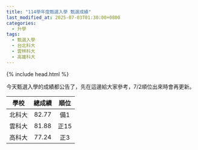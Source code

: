 ```yaml
---
title: "114學年度甄選入學 甄選成績"
last_modified_at: 2025-07-03T01:30:00+0800
categories:
  - 升學
tags:
  - 甄選入學
  - 台北科大
  - 雲林科大
  - 高雄科大
---
```


{% include head.html %}

今天甄選入學的成績都公告了，先在這邊給大家參考，7/2順位出來時會再更新。

|學校    |總成績  |順位    |
|  :---: |  :---: |  :---: |
|北科大  |82.77   |備1   |
|雲科大  |81.88   |正15  |
|高科大  |77.24   |正3   |